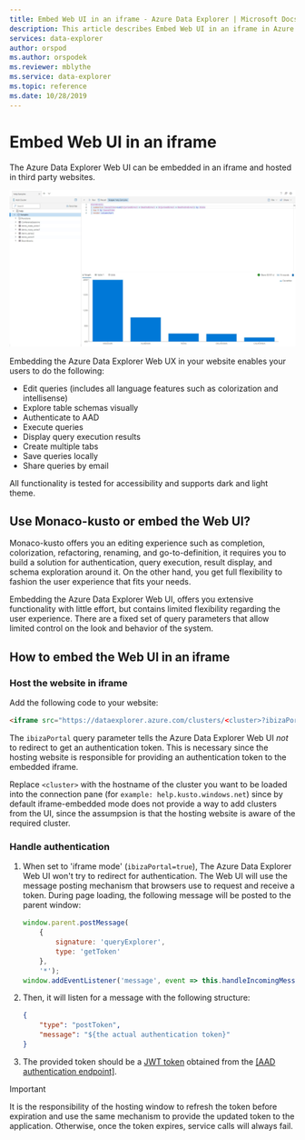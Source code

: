```yaml
---
title: Embed Web UI in an iframe - Azure Data Explorer | Microsoft Docs
description: This article describes Embed Web UI in an iframe in Azure Data Explorer.
services: data-explorer
author: orspod
ms.author: orspodek
ms.reviewer: mblythe
ms.service: data-explorer
ms.topic: reference
ms.date: 10/28/2019
---
```

# Embed Web UI in an iframe

The Azure Data Explorer Web UI can be embedded in an iframe and hosted in third party websites.

![alt text](../images/web-ux.jpg "Azure Data Explorer web UX")

Embedding the Azure Data Explorer Web UX in your website enables your users to do the following:

- Edit queries (includes all language features such as colorization and intellisense)
- Explore table schemas visually
- Authenticate to AAD
- Execute queries
- Display query execution results
- Create multiple tabs
- Save queries locally
- Share queries by email

All functionality is tested for accessibility and supports dark and light theme.

## Use Monaco-kusto or embed the Web UI?

Monaco-kusto offers you an editing experience such as completion, colorization, refactoring, renaming, and go-to-definition, it requires you to build a solution for authentication, query execution, result display, and schema exploration around it. On the other hand, you get full flexibility to fashion the user experience that fits your needs.

Embedding the Azure Data Explorer Web UI, offers you extensive functionality with little effort, but contains limited flexibility regarding the user experience. There are a fixed set of query parameters that allow limited control on the look and behavior of the system.

## How to embed the Web UI in an iframe

### Host the website in iframe

Add the following code to your website:

```html
<iframe src="https://dataexplorer.azure.com/clusters/<cluster>?ibizaPortal=true"></iframe>
```

The `ibizaPortal` query parameter tells the Azure Data Explorer Web UI *not* to redirect to get an authentication token. This is necessary since the hosting website is responsible for providing an authentication token to the embedded iframe.

Replace `<cluster>` with the hostname of the cluster you want to be loaded into the connection pane (for `example: help.kusto.windows.net`) since by default iframe-embedded mode does not provide a way to add clusters from the UI, since the assumpsion is that the hosting website is aware of the required cluster.

### Handle authentication

1. When set to 'iframe mode' (`ibizaPortal=true`), The Azure Data Explorer Web UI won't try to redirect for authentication. The Web UI will use the message posting mechanism that browsers use to request and receive a token. During page loading, the following message will be posted to the parent window:

    ```javascript
    window.parent.postMessage(
        {
            signature: 'queryExplorer',
            type: 'getToken'
        }, 
        '*');
    window.addEventListener('message', event => this.handleIncomingMessage(event), false);
    ```

1. Then, it will listen for a message with the following structure:

    ```json
    {
        "type": "postToken",
        "message": "${the actual authentication token}"
    }
    ```

1. The provided token should be a [JWT token](https://tools.ietf.org/html/rfc7519) obtained from the [[AAD authentication endpoint]](../../management/access-control/how-to-authenticate-with-aad.md#web-client-javascript-authentication-and-authorization).

> [!IMPORTANT] 
> It is the responsibility of the hosting window to refresh the token before expiration and use the same mechanism to provide the updated token to the application. Otherwise, once the token expires, service calls will always fail.